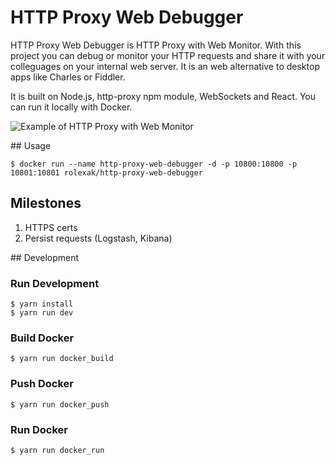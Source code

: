 # HTTP Proxy Web Debugger

HTTP Proxy Web Debugger is HTTP Proxy with Web Monitor. With this project you can debug or monitor your HTTP requests and share it with your colleguages on your internal web server. It is an web alternative to desktop apps like Charles or Fiddler.

It is built on Node.js, http-proxy npm module, WebSockets and React. You can run it locally with Docker.

![Example of HTTP Proxy with Web Monitor](https://raw.githubusercontent.com/radoslavoleksak/http-proxy-web-debugger/master/resources/img/http-proxy-web-debugger.png)

## Usage
```
$ docker run --name http-proxy-web-debugger -d -p 10800:10800 -p 10801:10801 rolexak/http-proxy-web-debugger
``` 

## Milestones
1. HTTPS certs
2. Persist requests (Logstash, Kibana)

## Development

### Run Development
```
$ yarn install
$ yarn run dev
```

### Build Docker
```
$ yarn run docker_build
```

### Push Docker
```
$ yarn run docker_push
```

### Run Docker
```
$ yarn run docker_run
```